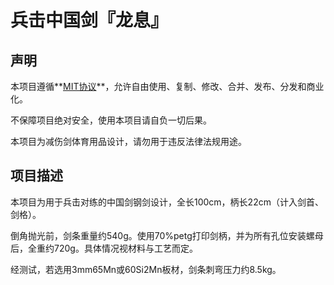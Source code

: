 # 兵击中国剑『龙息』

## 声明

本项目遵循**[MIT协议](https://mitsloan.mit.edu/licensing)**，允许自由使用、复制、修改、合并、发布、分发和商业化。

不保障项目绝对安全，使用本项目请自负一切后果。

本项目为减伤剑体育用品设计，请勿用于违反法律法规用途。

## 项目描述

本项目为用于兵击对练的中国剑钢剑设计，全长100cm，柄长22cm（计入剑首、剑格）。

倒角抛光前，剑条重量约540g。使用70%petg打印剑柄，并为所有孔位安装螺母后，全重约720g。具体情况视材料与工艺而定。

经测试，若选用3mm65Mn或60Si2Mn板材，剑条刺弯压力约8.5kg。
